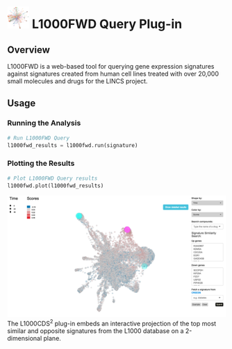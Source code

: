 <img src="img/l1000fwd-icon.png" width="50px"> L1000FWD Query Plug-in
================

Overview
----------------
L1000FWD is a web-based tool for querying gene expression signatures against signatures created from human cell lines treated with over 20,000 small molecules and drugs for the LINCS project.

Usage
----------------
### Running the Analysis
```python
# Run L1000FWD Query
l1000fwd_results = l1000fwd.run(signature)
```


### Plotting the Results
```python
# Plot L1000FWD Query results
l1000fwd.plot(l1000fwd_results)
```
<img src="img/l1000fwd-example.png"> 
The L1000CDS<sup>2</sup> plug-in embeds an interactive projection of the top most similar and opposite signatures from the L1000 database on a 2-dimensional plane.